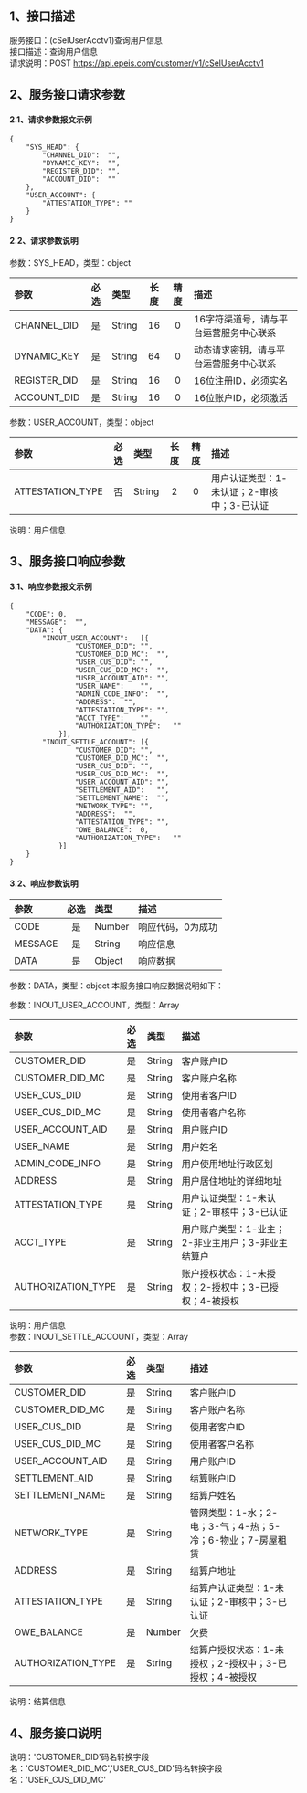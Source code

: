 ## 1、接口描述  
服务接口：(cSelUserAcctv1)查询用户信息  
接口描述：查询用户信息  
请求说明：POST https://api.epeis.com/customer/v1/cSelUserAcctv1  
  
## 2、服务接口请求参数  
#### 2.1、请求参数报文示例  
~~~  
{
	"SYS_HEAD":	{
		"CHANNEL_DID":	"",
		"DYNAMIC_KEY":	"",
		"REGISTER_DID":	"",
		"ACCOUNT_DID":	""
	},
	"USER_ACCOUNT":	{
		"ATTESTATION_TYPE":	""
	}
}  
~~~  
#### 2.2、请求参数说明  
参数：SYS_HEAD，类型：object  
  
| 参数 | 必选 | 类型 | 长度 | 精度 | 描述 |  
| :----------------- | :----: | :-------- | :----: | :----: | :---------------- |  
| CHANNEL_DID | 是 | String | 16 | 0 | 16字符渠道号，请与平台运营服务中心联系 |  
| DYNAMIC_KEY | 是 | String | 64 | 0 | 动态请求密钥，请与平台运营服务中心联系 |  
| REGISTER_DID      |  是  | String   | 16 | 0 | 16位注册ID，必须实名 |  
| ACCOUNT_DID       |  是  | String   | 16 | 0 | 16位账户ID，必须激活 |  
  
参数：USER_ACCOUNT，类型：object  
  
| 参数              | 必选 | 类型     | 长度 | 精度 | 描述             |  
| :----------------- | :----: | :-------- | :----: | :----: | :---------------- |  
| ATTESTATION_TYPE |  否  | String   | 2 | 0 | 用户认证类型：1-未认证；2-审核中；3-已认证 |  
  
说明：用户信息  
  
## 3、服务接口响应参数  
#### 3.1、响应参数报文示例  
~~~  
{
	"CODE":	0,
	"MESSAGE":	"",
	"DATA":	{
		"INOUT_USER_ACCOUNT":	[{
				"CUSTOMER_DID":	"",
				"CUSTOMER_DID_MC":	"",
				"USER_CUS_DID":	"",
				"USER_CUS_DID_MC":	"",
				"USER_ACCOUNT_AID":	"",
				"USER_NAME":	"",
				"ADMIN_CODE_INFO":	"",
				"ADDRESS":	"",
				"ATTESTATION_TYPE":	"",
				"ACCT_TYPE":	"",
				"AUTHORIZATION_TYPE":	""
			}],
		"INOUT_SETTLE_ACCOUNT":	[{
				"CUSTOMER_DID":	"",
				"CUSTOMER_DID_MC":	"",
				"USER_CUS_DID":	"",
				"USER_CUS_DID_MC":	"",
				"USER_ACCOUNT_AID":	"",
				"SETTLEMENT_AID":	"",
				"SETTLEMENT_NAME":	"",
				"NETWORK_TYPE":	"",
				"ADDRESS":	"",
				"ATTESTATION_TYPE":	"",
				"OWE_BALANCE":	0,
				"AUTHORIZATION_TYPE":	""
			}]
	}
}  
~~~  
#### 3.2、响应参数说明  
  
| 参数              | 必选 | 类型     | 描述             |  
| :----------------- | :----: | :-------- | :---------------- |  
| CODE | 是 | Number | 响应代码，0为成功 |  
| MESSAGE | 是 | String | 响应信息 |  
| DATA | 是 | Object | 响应数据 |  
  
参数：DATA，类型：object 本服务接口响应数据说明如下：  
  
参数：INOUT_USER_ACCOUNT，类型：Array  
  

| 参数              | 必选 | 类型     | 描述             |  
| :----------------- | :----: | :-------- | :---------------- |  
| CUSTOMER_DID |  是  | String   | 客户账户ID |  
| CUSTOMER_DID_MC |  是  | String   | 客户账户名称 |  
| USER_CUS_DID |  是  | String   | 使用者客户ID |  
| USER_CUS_DID_MC |  是  | String   | 使用者客户名称 |  
| USER_ACCOUNT_AID |  是  | String   | 用户账户ID |  
| USER_NAME |  是  | String   | 用户姓名 |  
| ADMIN_CODE_INFO |  是  | String   | 用户使用地址行政区划 |  
| ADDRESS |  是  | String   | 用户居住地址的详细地址 |  
| ATTESTATION_TYPE |  是  | String   | 用户认证类型：1-未认证；2-审核中；3-已认证 |  
| ACCT_TYPE |  是  | String   | 用户账户类型：1-业主；2-非业主用户；3-非业主结算户 |  
| AUTHORIZATION_TYPE |  是  | String   | 账户授权状态：1-未授权；2-授权中；3-已授权；4-被授权 |  
  
说明：用户信息  
参数：INOUT_SETTLE_ACCOUNT，类型：Array  
  

| 参数              | 必选 | 类型     | 描述             |  
| :----------------- | :----: | :-------- | :---------------- |  
| CUSTOMER_DID |  是  | String   | 客户账户ID |  
| CUSTOMER_DID_MC |  是  | String   | 客户账户名称 |  
| USER_CUS_DID |  是  | String   | 使用者客户ID |  
| USER_CUS_DID_MC |  是  | String   | 使用者客户名称 |  
| USER_ACCOUNT_AID |  是  | String   | 用户账户ID |  
| SETTLEMENT_AID |  是  | String   | 结算账户ID |  
| SETTLEMENT_NAME |  是  | String   | 结算户姓名 |  
| NETWORK_TYPE |  是  | String   | 管网类型：1-水；2-电；3-气；4-热；5-冷；6-物业；7-房屋租赁 |  
| ADDRESS |  是  | String   | 结算户地址 |  
| ATTESTATION_TYPE |  是  | String   | 结算户认证类型：1-未认证；2-审核中；3-已认证 |  
| OWE_BALANCE |  是  | Number   | 欠费 |  
| AUTHORIZATION_TYPE |  是  | String   | 结算户授权状态：1-未授权；2-授权中；3-已授权；4-被授权 |  
  
说明：结算信息  
## 4、服务接口说明  
说明：'CUSTOMER_DID'码名转换字段名：'CUSTOMER_DID_MC','USER_CUS_DID'码名转换字段名：'USER_CUS_DID_MC'  
